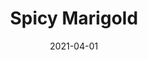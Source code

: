 ---
description: "Width%3A%2054%u201D%20%7C%20Content%3A%20100%25%20Polyester%20%7C%20Abrasion%3A%2050%2C000%20Double%20Rubs%20-%20Wyzenbeek%20Method%20%7C%20Repeat%3A%20n/a%20%7C%20Finish%3A%20INCASE%20by%20CRYPTON%20%7C%20Flammability%3A%20NFPA%20260%2C%20UFAC%20Class%201%2C%20CAL%20117%20%7C%20Applications%3A%20Contract%20/%20Hospitality%2C%20Residential%20%7C%20"
tags: 
  - "Lark Fontaine"
  - "Spicy"
  - "Textiles"
image_primary: "img/Marigold_39fedd88-4063-4f0c-9959-d11c5ee42944_large.jpg"
href: "https://www.larkfontaine.com/collections/textiles/products/spicy-marigold"
designer: "Lark Fontaine"
title: "Spicy Marigold"
category: "Textiles"
subtitle: ""
manufacturer: "Lark Fontaine"
slug: "/manufacturers/lark-fontaine/textiles/lark-fontaine-spicy-marigold"
date: "2021-04-01"
---